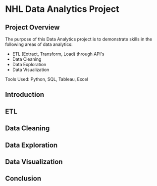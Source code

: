 # NHL Data Analytics Project

## Project Overview
The purpose of this Data Analytics project is to demonstrate skills in the following areas of data analytics:
- ETL (Extract, Transform, Load) through API's
- Data Cleaning
- Data Exploration
- Data Visualization

Tools Used: Python, SQL, Tableau, Excel

## Introduction


## ETL

## Data Cleaning

## Data Exploration

## Data Visualization

## Conclusion
